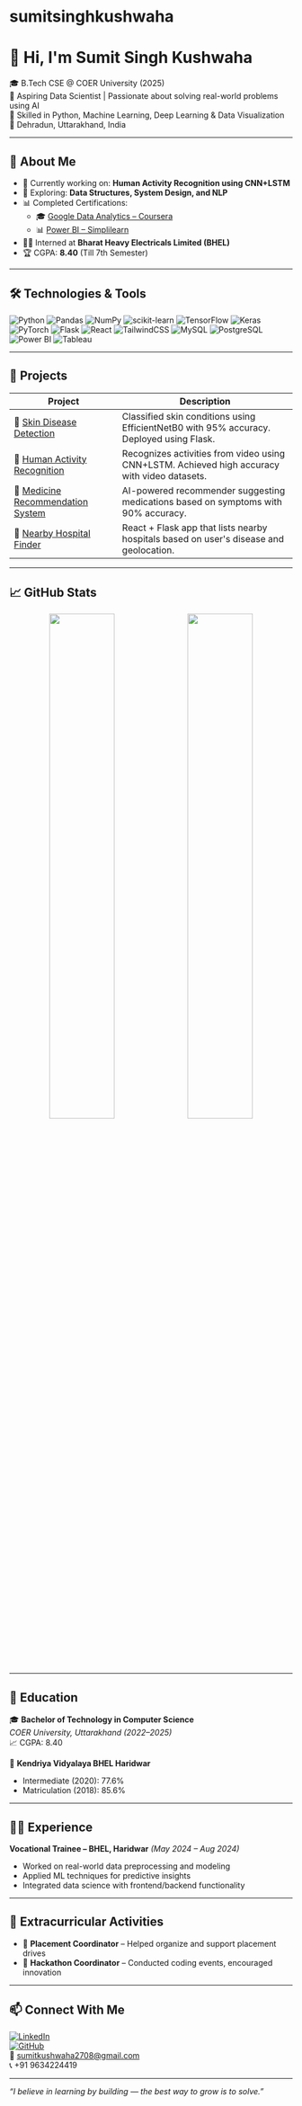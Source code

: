 # sumitsinghkushwaha
# 👋 Hi, I'm Sumit Singh Kushwaha

🎓 B.Tech CSE @ COER University (2025)  
💼 Aspiring Data Scientist | Passionate about solving real-world problems using AI  
🧠 Skilled in Python, Machine Learning, Deep Learning & Data Visualization  
📍 Dehradun, Uttarakhand, India  

---

## 🚀 About Me

- 🔭 Currently working on: **Human Activity Recognition using CNN+LSTM**  
- 🌱 Exploring: **Data Structures, System Design, and NLP**  
- 📊 Completed Certifications:  
  - 🎓 [Google Data Analytics – Coursera](https://www.coursera.org/professional-certificates/google-data-analytics)  
  - 📊 [Power BI – Simplilearn](https://www.simplilearn.com/power-bi-certification-training-course)  
- 🧑‍💻 Interned at **Bharat Heavy Electricals Limited (BHEL)**  
- 🏆 CGPA: **8.40** (Till 7th Semester)

---

## 🛠️ Technologies & Tools

![Python](https://img.shields.io/badge/-Python-3776AB?style=flat&logo=python&logoColor=white)
![Pandas](https://img.shields.io/badge/-Pandas-150458?style=flat&logo=pandas)
![NumPy](https://img.shields.io/badge/-NumPy-013243?style=flat&logo=numpy)
![scikit-learn](https://img.shields.io/badge/-Scikit_Learn-F7931E?style=flat&logo=scikit-learn&logoColor=white)
![TensorFlow](https://img.shields.io/badge/-TensorFlow-FF6F00?style=flat&logo=tensorflow)
![Keras](https://img.shields.io/badge/-Keras-D00000?style=flat&logo=keras&logoColor=white)
![PyTorch](https://img.shields.io/badge/-PyTorch-EE4C2C?style=flat&logo=pytorch&logoColor=white)
![Flask](https://img.shields.io/badge/-Flask-000000?style=flat&logo=flask)
![React](https://img.shields.io/badge/-React-61DAFB?style=flat&logo=react&logoColor=black)
![TailwindCSS](https://img.shields.io/badge/-TailwindCSS-38B2AC?style=flat&logo=tailwind-css)
![MySQL](https://img.shields.io/badge/-MySQL-4479A1?style=flat&logo=mysql&logoColor=white)
![PostgreSQL](https://img.shields.io/badge/-PostgreSQL-336791?style=flat&logo=postgresql&logoColor=white)
![Power BI](https://img.shields.io/badge/-PowerBI-F2C811?style=flat&logo=powerbi)
![Tableau](https://img.shields.io/badge/-Tableau-E97627?style=flat&logo=tableau&logoColor=white)

---

## 💼 Projects

| Project | Description |
|--------|-------------|
| 🧬 [Skin Disease Detection](#) | Classified skin conditions using EfficientNetB0 with 95% accuracy. Deployed using Flask. |
| 🤖 [Human Activity Recognition](#) | Recognizes activities from video using CNN+LSTM. Achieved high accuracy with video datasets. |
| 💊 [Medicine Recommendation System](#) | AI-powered recommender suggesting medications based on symptoms with 90% accuracy. |
| 🏥 [Nearby Hospital Finder](#) | React + Flask app that lists nearby hospitals based on user's disease and geolocation. |

---

## 📈 GitHub Stats

<p align="center">
  <img src="https://github-readme-stats.vercel.app/api?username=SumitSinghKushwaha&show_icons=true&theme=tokyonight" width="48%" />
  <img src="https://github-readme-streak-stats.herokuapp.com/?user=SumitSinghKushwaha&theme=tokyonight" width="48%" />
</p>

---

## 📜 Education

🎓 **Bachelor of Technology in Computer Science**  
*COER University, Uttarakhand (2022–2025)*  
📈 CGPA: 8.40

🏫 **Kendriya Vidyalaya BHEL Haridwar**  
- Intermediate (2020): 77.6%  
- Matriculation (2018): 85.6%

---

## 🧑‍💼 Experience

**Vocational Trainee – BHEL, Haridwar** *(May 2024 – Aug 2024)*  
- Worked on real-world data preprocessing and modeling  
- Applied ML techniques for predictive insights  
- Integrated data science with frontend/backend functionality

---

## 🏅 Extracurricular Activities

- 📌 **Placement Coordinator** – Helped organize and support placement drives  
- 🧠 **Hackathon Coordinator** – Conducted coding events, encouraged innovation

---

## 📫 Connect With Me

[![LinkedIn](https://img.shields.io/badge/-LinkedIn-blue?style=flat&logo=linkedin&logoColor=white)](https://linkedin.com/in/sumit-singh-kushwaha/)  
[![GitHub](https://img.shields.io/badge/-GitHub-black?style=flat&logo=github)](https://github.com/sumitkushwaha2708)  
📧 [sumitkushwaha2708@gmail.com](mailto:sumitkushwaha2708@gmail.com)  
📞 +91 9634224419

---

*“I believe in learning by building — the best way to grow is to solve.”*

